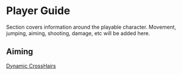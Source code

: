 # Player Guide

Section covers information around the playable character.  Movement, jumping, aiming, shooting, damage, etc will be added here.

## Aiming

[Dynamic CrossHairs](./Player/Aiming/DynamicCrossHairs/README.md)